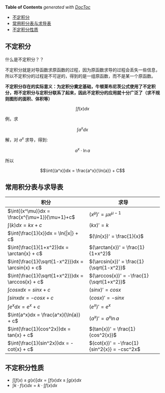 <!-- START doctoc generated TOC please keep comment here to allow auto update -->
<!-- DON'T EDIT THIS SECTION, INSTEAD RE-RUN doctoc TO UPDATE -->
**Table of Contents**  *generated with [DocToc](https://github.com/thlorenz/doctoc)*

- [不定积分](#%E4%B8%8D%E5%AE%9A%E7%A7%AF%E5%88%86)
- [常用积分表与求导表](#%E5%B8%B8%E7%94%A8%E7%A7%AF%E5%88%86%E8%A1%A8%E4%B8%8E%E6%B1%82%E5%AF%BC%E8%A1%A8)
- [不定积分性质](#%E4%B8%8D%E5%AE%9A%E7%A7%AF%E5%88%86%E6%80%A7%E8%B4%A8)

<!-- END doctoc generated TOC please keep comment here to allow auto update -->

## 不定积分

什么是不定积分？？

不定积分就是对导函数求原函数的过程，因为原函数求导的过程会丢失一些信息，所以不定积分的过程是不可逆的，得到的是一组原函数，而不是某一个原函数。

**不定积分存在的实际意义：为定积分奠定基础，牛顿莱布尼茨公式使用了不定积分，将不定积分与定积分联系了起来，因此不定积分的应用就十分广泛了（求不规则图形的面积、体积等）**

$$\int{f(x)}dx$$

例，求

$$\int{a^x}dx$$

解，对 $a^x$ 求导，得到:

$$a^x \cdot \ln{a}$$

所以

$$\int{(a^x)}dx = \frac{a^x}{\ln{a}} + C$$

## 常用积分表与求导表

| 积分                                              | 求导                                        |
| ------------------------------------------------- | ------------------------------------------- |
| $\int{(x^\mu)}dx = \frac{x^{\mu+1}}{\mu+1}+c$     | $(x^\mu)' = \mu x^{\mu-1}$                  |
| $\int{(k)}dx = kx + c$                            | $(kx)' = k$                                 |
| $\int{\frac{1}{x}}dx = \ln{\|x\|} + c$            | $(\ln{x})' = \frac{1}{x}$                   |
| $\int{\frac{1}{1+x^2}}dx = \arctan{x} + c$        | $(\arctan{x})' = \frac{1}{1+x^2}$           |
| $\int{\frac{1}{\sqrt{1-x^2}}}dx = \arcsin{x} + c$ | $(\arcsin{x})' = \frac{1}{\sqrt{1-x^2}}$    |
| $\int{\frac{1}{\sqrt{1+x^2}}}dx = \arccos{x} + c$ | $(\arccos{x})' = -\frac{1}{\sqrt{1+x^2}}$   |
| $\int{cos{x}}dx = sin{x} + c$                     | $(sin{x})' = cos{x}$                        |
| $\int{sin{x}}dx = -cos{x} + c$                    | $(cos{x})' = -sin{x}$                       |
| $\int{e^x}dx = e^x + c$                           | $(e^x)' = e^x$                              |
| $\int{a^x}dx = \frac{a^x}{\ln{a}} + c$            | $(a^x)' = a^x \ln{a}$                       |
| $\int{\frac{1}{cos^2x}}dx = tan{x} + c$           | $(tan{x})' = \frac{1}{cos^2{x}}$            |
| $\int{\frac{1}{sin^2x}}dx = -cot{x} + c$          | $(cot{x})' = -\frac{1}{sin^2{x}} = -csc^2x$ |

## 不定积分性质

- $\int[f(x) \pm g(x)]dx = \int{f(x)}dx \pm \int{g(x)}dx$
- $\int{k \cdot f(x)}dx = k \cdot \int{f(x)}dx$
